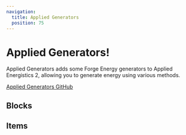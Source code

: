 ```yaml
---
navigation:
  title: Applied Generators
  position: 75
---
```


# Applied Generators!

Applied Generators adds some Forge Energy generators to Applied Energistics 2, allowing you to generate energy using
various methods.

[Applied Generators GitHub](https://github.com/sapporo1101/AppliedGenerators)

## Blocks

<CategoryIndex category="blocks"></CategoryIndex>

## Items

<CategoryIndex category="items"></CategoryIndex>